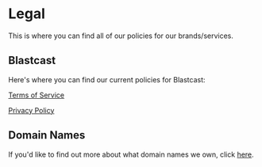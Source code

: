 # Legal
This is where you can find all of our policies for our brands/services.

## Blastcast
Here's where you can find our current policies for Blastcast:

[Terms of Service](https://secisit.com/legal/blastcast/tos)

[Privacy Policy](https://secisit.com/legal/blastcast/pp)

## Domain Names
If you'd like to find out more about what domain names we own, click [here](https://secisit.com/domainnames).
